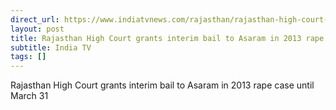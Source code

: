 ```yaml
---
direct_url: https://www.indiatvnews.com/rajasthan/rajasthan-high-court-grants-interim-bail-to-asaram-in-2013-rape-case-until-march-31-2025-01-14-971179
layout: post
title: Rajasthan High Court grants interim bail to Asaram in 2013 rape case until March 31
subtitle: India TV
tags: []
---
```


Rajasthan High Court grants interim bail to Asaram in 2013 rape case until March 31
